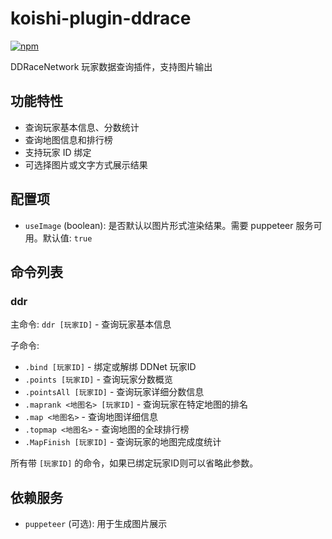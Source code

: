 # koishi-plugin-ddrace

[![npm](https://img.shields.io/npm/v/koishi-plugin-ddrace?style=flat-square)](https://www.npmjs.com/package/koishi-plugin-ddrace)

DDRaceNetwork 玩家数据查询插件，支持图片输出

## 功能特性

- 查询玩家基本信息、分数统计
- 查询地图信息和排行榜
- 支持玩家 ID 绑定
- 可选择图片或文字方式展示结果

## 配置项

- `useImage` (boolean): 是否默认以图片形式渲染结果。需要 puppeteer 服务可用。默认值: `true`

## 命令列表

### ddr

主命令: `ddr [玩家ID]` - 查询玩家基本信息

子命令:

- `.bind [玩家ID]` - 绑定或解绑 DDNet 玩家ID
- `.points [玩家ID]` - 查询玩家分数概览
- `.pointsAll [玩家ID]` - 查询玩家详细分数信息
- `.maprank <地图名> [玩家ID]` - 查询玩家在特定地图的排名
- `.map <地图名>` - 查询地图详细信息
- `.topmap <地图名>` - 查询地图的全球排行榜
- `.MapFinish [玩家ID]` - 查询玩家的地图完成度统计

所有带 `[玩家ID]` 的命令，如果已绑定玩家ID则可以省略此参数。

## 依赖服务

- `puppeteer` (可选): 用于生成图片展示
